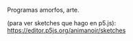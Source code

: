 Programas amorfos, arte.

(para ver sketches que hago en p5.js):
https://editor.p5js.org/animanoir/sketches